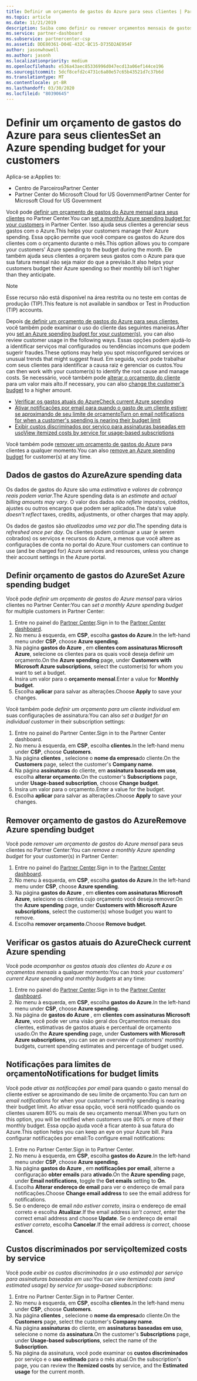 ```yaml
---
title: Definir um orçamento de gastos do Azure para seus clientes | Partner Center
ms.topic: article
ms.date: 11/21/2019
description: Saiba como definir ou remover orçamentos mensais de gastos do Azure para seus clientes e também para exibir dados de gastos do Azure e definir notificações relacionadas ao orçamento.
ms.service: partner-dashboard
ms.subservice: partnercenter-csp
ms.assetid: DDE80361-D04E-432C-BC15-D735D2AE954F
author: jasonwhowell
ms.author: jasonh
ms.localizationpriority: medium
ms.openlocfilehash: e536a43aec85336996d047ecd13a06ef144ce196
ms.sourcegitcommit: 5dcf8cefd2c4731c6a80e57c65b43521d7c37b6d
ms.translationtype: MT
ms.contentlocale: pt-BR
ms.lasthandoff: 03/30/2020
ms.locfileid: "80390645"
---
```

# <a name="set-an-azure-spending-budget-for-your-customers"></a><span data-ttu-id="b980b-103">Definir um orçamento de gastos do Azure para seus clientes</span><span class="sxs-lookup"><span data-stu-id="b980b-103">Set an Azure spending budget for your customers</span></span>

<span data-ttu-id="b980b-104">Aplica-se a:</span><span class="sxs-lookup"><span data-stu-id="b980b-104">Applies to:</span></span>

- <span data-ttu-id="b980b-105">Centro de Parceiros</span><span class="sxs-lookup"><span data-stu-id="b980b-105">Partner Center</span></span>
- <span data-ttu-id="b980b-106">Partner Center do Microsoft Cloud for US Government</span><span class="sxs-lookup"><span data-stu-id="b980b-106">Partner Center for Microsoft Cloud for US Government</span></span>

<span data-ttu-id="b980b-107">Você pode [definir um orçamento de gastos do Azure mensal para seus clientes](#set-azure-spending-budget) no Partner Center.</span><span class="sxs-lookup"><span data-stu-id="b980b-107">You can [set a monthly Azure spending budget for your customers](#set-azure-spending-budget) in Partner Center.</span></span> <span data-ttu-id="b980b-108">Isso ajuda seus clientes a gerenciar seus gastos com o Azure.</span><span class="sxs-lookup"><span data-stu-id="b980b-108">This helps your customers manage their Azure spending.</span></span> <span data-ttu-id="b980b-109">Essa opção permite que você compare os gastos do Azure dos clientes com o orçamento durante o mês.</span><span class="sxs-lookup"><span data-stu-id="b980b-109">This option allows you to compare your customers' Azure spending to the budget during the month.</span></span> <span data-ttu-id="b980b-110">Ele também ajuda seus clientes a orçarem seus gastos com o Azure para que sua fatura mensal não seja maior do que a previsão.</span><span class="sxs-lookup"><span data-stu-id="b980b-110">It also helps your customers budget their Azure spending so their monthly bill isn't higher than they anticipate.</span></span>


> [!NOTE]  
> <span data-ttu-id="b980b-111">Esse recurso não está disponível na área restrita ou no teste em contas de produção (TIP).</span><span class="sxs-lookup"><span data-stu-id="b980b-111">This feature is not available in sandbox or Test in Production (TIP) accounts.</span></span>

<span data-ttu-id="b980b-112">Depois [de definir um orçamento de gastos do Azure para seus clientes](#set-azure-spending-budget), você também pode examinar o uso do cliente das seguintes maneiras.</span><span class="sxs-lookup"><span data-stu-id="b980b-112">After you [set an Azure spending budget for your customer(s)](#set-azure-spending-budget), you can also review customer usage in the following ways.</span></span> <span data-ttu-id="b980b-113">Essas opções podem ajudá-lo a identificar serviços mal configurados ou tendências incomuns que podem sugerir fraudes.</span><span class="sxs-lookup"><span data-stu-id="b980b-113">These options may help you spot misconfigured services or unusual trends that might suggest fraud.</span></span> <span data-ttu-id="b980b-114">Em seguida, você pode trabalhar com seus clientes para identificar a causa raiz e gerenciar os custos.</span><span class="sxs-lookup"><span data-stu-id="b980b-114">You can then work with your customer(s) to identify the root cause and manage costs.</span></span> <span data-ttu-id="b980b-115">Se necessário, você também pode [alterar o orçamento do cliente](#set-azure-spending-budget) para um valor mais alto.</span><span class="sxs-lookup"><span data-stu-id="b980b-115">If necessary, you can also [change the customer's budget](#set-azure-spending-budget) to a higher amount.</span></span>

- [<span data-ttu-id="b980b-116">Verificar os gastos atuais do Azure</span><span class="sxs-lookup"><span data-stu-id="b980b-116">Check current Azure spending</span></span>](#check-current-azure-spending)
- [<span data-ttu-id="b980b-117">Ativar notificações por email para quando o gasto de um cliente estiver se aproximando de seu limite de orçamento</span><span class="sxs-lookup"><span data-stu-id="b980b-117">Turn on email notifications for when a customer's spending is nearing their budget limit</span></span>](#notifications-for-budget-limits)
- [<span data-ttu-id="b980b-118">Exibir custos discriminados por serviço para assinaturas baseadas em uso</span><span class="sxs-lookup"><span data-stu-id="b980b-118">View itemized costs by service for usage-based subscriptions</span></span>](#itemized-costs-by-service)

<span data-ttu-id="b980b-119">Você também pode [remover um orçamento de gastos do Azure](#remove-azure-spending-budget) para clientes a qualquer momento.</span><span class="sxs-lookup"><span data-stu-id="b980b-119">You can also [remove an Azure spending budget](#remove-azure-spending-budget) for customer(s) at any time.</span></span>

## <a name="azure-spending-data"></a><span data-ttu-id="b980b-120">Dados de gastos do Azure</span><span class="sxs-lookup"><span data-stu-id="b980b-120">Azure spending data</span></span>

<span data-ttu-id="b980b-121">Os dados de gastos do Azure são uma *estimativa* e *valores de cobrança reais podem variar*.</span><span class="sxs-lookup"><span data-stu-id="b980b-121">The Azure spending data is an *estimate* and *actual billing amounts may vary*.</span></span> <span data-ttu-id="b980b-122">O valor dos dados *não reflete* impostos, créditos, ajustes ou outros encargos que podem ser aplicados.</span><span class="sxs-lookup"><span data-stu-id="b980b-122">The data's value *doesn't reflect* taxes, credits, adjustments, or other charges that may apply.</span></span>

<span data-ttu-id="b980b-123">Os dados de gastos são *atualizados uma vez por dia*.</span><span class="sxs-lookup"><span data-stu-id="b980b-123">The spending data is *refreshed once per day*.</span></span> <span data-ttu-id="b980b-124">Os clientes podem continuar a usar (e serem cobrados) os serviços e recursos do Azure, a menos que você altere as configurações de conta no portal do Azure.</span><span class="sxs-lookup"><span data-stu-id="b980b-124">Your customers can continue to use (and be charged for) Azure services and resources, unless you change their account settings in the Azure portal.</span></span>

## <a name="set-azure-spending-budget"></a><span data-ttu-id="b980b-125">Definir orçamento de gastos do Azure</span><span class="sxs-lookup"><span data-stu-id="b980b-125">Set Azure spending budget</span></span>

<span data-ttu-id="b980b-126">Você pode *definir um orçamento de gastos do Azure mensal* para vários clientes no Partner Center:</span><span class="sxs-lookup"><span data-stu-id="b980b-126">You can *set a monthly Azure spending budget* for multiple customers in Partner Center:</span></span>

1. <span data-ttu-id="b980b-127">Entre no painel do [Partner Center](https://partner.microsoft.com/dashboard/).</span><span class="sxs-lookup"><span data-stu-id="b980b-127">Sign in to the [Partner Center dashboard](https://partner.microsoft.com/dashboard/).</span></span>
2. <span data-ttu-id="b980b-128">No menu à esquerda, em **CSP**, escolha **gastos do Azure**.</span><span class="sxs-lookup"><span data-stu-id="b980b-128">In the left-hand menu under **CSP**, choose **Azure spending**.</span></span>
3. <span data-ttu-id="b980b-129">Na página **gastos do Azure** , em **clientes com assinaturas Microsoft Azure**, selecione os clientes para os quais você deseja definir um orçamento.</span><span class="sxs-lookup"><span data-stu-id="b980b-129">On the **Azure spending** page, under **Customers with Microsoft Azure subscriptions**, select the customer(s) for whom you want to set a budget.</span></span>
4. <span data-ttu-id="b980b-130">Insira um valor para o **orçamento mensal**.</span><span class="sxs-lookup"><span data-stu-id="b980b-130">Enter a value for **Monthly budget**.</span></span>
5. <span data-ttu-id="b980b-131">Escolha **aplicar** para salvar as alterações.</span><span class="sxs-lookup"><span data-stu-id="b980b-131">Choose **Apply** to save your changes.</span></span>

<span data-ttu-id="b980b-132">Você também pode *definir um orçamento para um cliente individual* em suas configurações de assinatura:</span><span class="sxs-lookup"><span data-stu-id="b980b-132">You can also *set a budget for an individual customer* in their subscription settings:</span></span>

1. <span data-ttu-id="b980b-133">Entre no painel do Partner Center.</span><span class="sxs-lookup"><span data-stu-id="b980b-133">Sign in to the Partner Center dashboard.</span></span>
2. <span data-ttu-id="b980b-134">No menu à esquerda, em **CSP**, escolha **clientes**.</span><span class="sxs-lookup"><span data-stu-id="b980b-134">In the left-hand menu under **CSP**, choose **Customers**.</span></span>
3. <span data-ttu-id="b980b-135">Na página **clientes** , selecione o **nome da empresa**do cliente.</span><span class="sxs-lookup"><span data-stu-id="b980b-135">On the **Customers** page, select the customer's **Company name**.</span></span>
4. <span data-ttu-id="b980b-136">Na página **assinaturas** do cliente, em **assinatura baseada em uso**, escolha **alterar orçamento**.</span><span class="sxs-lookup"><span data-stu-id="b980b-136">On the customer's **Subscriptions** page, under **Usage-based subscription**, choose **Change budget**.</span></span>
5. <span data-ttu-id="b980b-137">Insira um valor para o orçamento.</span><span class="sxs-lookup"><span data-stu-id="b980b-137">Enter a value for the budget.</span></span>
6. <span data-ttu-id="b980b-138">Escolha **aplicar** para salvar as alterações.</span><span class="sxs-lookup"><span data-stu-id="b980b-138">Choose **Apply** to save your changes.</span></span>

## <a name="remove-azure-spending-budget"></a><span data-ttu-id="b980b-139">Remover orçamento de gastos do Azure</span><span class="sxs-lookup"><span data-stu-id="b980b-139">Remove Azure spending budget</span></span>

<span data-ttu-id="b980b-140">Você pode *remover um orçamento de gastos do Azure mensal* para seus clientes no Partner Center:</span><span class="sxs-lookup"><span data-stu-id="b980b-140">You can *remove a monthly Azure spending budget* for your customer(s) in Partner Center:</span></span>

1. <span data-ttu-id="b980b-141">Entre no painel do [Partner Center](https://partner.microsoft.com/dashboard/).</span><span class="sxs-lookup"><span data-stu-id="b980b-141">Sign in to the [Partner Center dashboard](https://partner.microsoft.com/dashboard/).</span></span>
2. <span data-ttu-id="b980b-142">No menu à esquerda, em **CSP**, escolha **gastos do Azure**.</span><span class="sxs-lookup"><span data-stu-id="b980b-142">In the left-hand menu under **CSP**, choose **Azure spending**.</span></span>
3. <span data-ttu-id="b980b-143">Na página **gastos do Azure** , em **clientes com assinaturas Microsoft Azure**, selecione os clientes cujo orçamento você deseja remover.</span><span class="sxs-lookup"><span data-stu-id="b980b-143">On the **Azure spending** page, under **Customers with Microsoft Azure subscriptions**, select the customer(s) whose budget you want to remove.</span></span>
4. <span data-ttu-id="b980b-144">Escolha **remover orçamento**.</span><span class="sxs-lookup"><span data-stu-id="b980b-144">Choose **Remove budget**.</span></span>

## <a name="check-current-azure-spending"></a><span data-ttu-id="b980b-145">Verificar os gastos atuais do Azure</span><span class="sxs-lookup"><span data-stu-id="b980b-145">Check current Azure spending</span></span>

<span data-ttu-id="b980b-146">Você pode *acompanhar os gastos atuais dos clientes do Azure e os orçamentos mensais* a qualquer momento:</span><span class="sxs-lookup"><span data-stu-id="b980b-146">You can *track your customers' current Azure spending and monthly budgets* at any time:</span></span>

1. <span data-ttu-id="b980b-147">Entre no painel do [Partner Center](https://partner.microsoft.com/dashboard/).</span><span class="sxs-lookup"><span data-stu-id="b980b-147">Sign in to the [Partner Center dashboard](https://partner.microsoft.com/dashboard/).</span></span>
2. <span data-ttu-id="b980b-148">No menu à esquerda, em **CSP**, escolha **gastos do Azure**.</span><span class="sxs-lookup"><span data-stu-id="b980b-148">In the left-hand menu under **CSP**, choose **Azure spending**.</span></span>
3. <span data-ttu-id="b980b-149">Na página de **gastos do Azure** , em **clientes com assinaturas Microsoft Azure**, você pode ver uma visão geral dos Orçamentos mensais dos clientes, estimativas de gastos atuais e percentual de orçamento usado.</span><span class="sxs-lookup"><span data-stu-id="b980b-149">On the **Azure spending** page, under **Customers with Microsoft Azure subscriptions**, you can see an overview of customers' monthly budgets, current spending estimates and percentage of budget used.</span></span>

## <a name="notifications-for-budget-limits"></a><span data-ttu-id="b980b-150">Notificações para limites de orçamento</span><span class="sxs-lookup"><span data-stu-id="b980b-150">Notifications for budget limits</span></span>

<span data-ttu-id="b980b-151">Você pode *ativar as notificações por email* para quando o gasto mensal do cliente estiver se aproximando de seu limite de orçamento.</span><span class="sxs-lookup"><span data-stu-id="b980b-151">You can *turn on email notifications* for when your customer's monthly spending is nearing their budget limit.</span></span> <span data-ttu-id="b980b-152">Ao ativar essa opção, você será notificado quando os clientes usarem 80% ou mais de seu orçamento mensal.</span><span class="sxs-lookup"><span data-stu-id="b980b-152">When you turn on this option, you will be notified when customers use 80% or more of their monthly budget.</span></span> <span data-ttu-id="b980b-153">Essa opção ajuda você a ficar atento à sua fatura do Azure.</span><span class="sxs-lookup"><span data-stu-id="b980b-153">This option helps you can keep an eye on your Azure bill.</span></span> <span data-ttu-id="b980b-154">Para configurar notificações por email:</span><span class="sxs-lookup"><span data-stu-id="b980b-154">To configure email notifications:</span></span>

1. <span data-ttu-id="b980b-155">Entre no Partner Center.</span><span class="sxs-lookup"><span data-stu-id="b980b-155">Sign in to Partner Center.</span></span>
2. <span data-ttu-id="b980b-156">No menu à esquerda, em **CSP**, escolha **gastos do Azure**.</span><span class="sxs-lookup"><span data-stu-id="b980b-156">In the left-hand menu under **CSP**, choose **Azure spending**.</span></span>
3. <span data-ttu-id="b980b-157">Na página **gastos do Azure** , em **notificações por email**, alterne a configuração **obter emails** para **ativado**.</span><span class="sxs-lookup"><span data-stu-id="b980b-157">On the **Azure spending** page, under **Email notifications**, toggle the **Get emails** setting to **On**.</span></span>
4. <span data-ttu-id="b980b-158">Escolha **Alterar endereço de email** para ver o endereço de email para notificações.</span><span class="sxs-lookup"><span data-stu-id="b980b-158">Choose **Change email address** to see the email address for notifications.</span></span>
5. <span data-ttu-id="b980b-159">Se o endereço de email *não estiver correto*, insira o endereço de email correto e escolha **Atualizar**.</span><span class="sxs-lookup"><span data-stu-id="b980b-159">If the email address *isn't correct*, enter the correct email address and choose **Update**.</span></span> <span data-ttu-id="b980b-160">Se o endereço de email *estiver correto*, escolha **Cancelar**.</span><span class="sxs-lookup"><span data-stu-id="b980b-160">If the email address *is correct*, choose **Cancel**.</span></span>

## <a name="itemized-costs-by-service"></a><span data-ttu-id="b980b-161">Custos discriminados por serviço</span><span class="sxs-lookup"><span data-stu-id="b980b-161">Itemized costs by service</span></span>

<span data-ttu-id="b980b-162">Você pode *exibir os custos discriminados (e o uso estimado) por serviço para assinaturas baseadas em uso*:</span><span class="sxs-lookup"><span data-stu-id="b980b-162">You can *view itemized costs (and estimated usage) by service for usage-based subscriptions*:</span></span>

1. <span data-ttu-id="b980b-163">Entre no Partner Center.</span><span class="sxs-lookup"><span data-stu-id="b980b-163">Sign in to Partner Center.</span></span>
2. <span data-ttu-id="b980b-164">No menu à esquerda, em **CSP**, escolha **clientes**.</span><span class="sxs-lookup"><span data-stu-id="b980b-164">In the left-hand menu under **CSP**, choose **Customers**.</span></span>
3. <span data-ttu-id="b980b-165">Na página **clientes** , selecione o **nome da empresa**do cliente.</span><span class="sxs-lookup"><span data-stu-id="b980b-165">On the **Customers** page, select the customer's **Company name**.</span></span>
4. <span data-ttu-id="b980b-166">Na página **assinaturas** do cliente, em **assinaturas baseadas em uso**, selecione o nome da **assinatura**.</span><span class="sxs-lookup"><span data-stu-id="b980b-166">On the customer's **Subscriptions** page, under **Usage-based subscriptions**, select the name of the **Subscription**.</span></span>
5. <span data-ttu-id="b980b-167">Na página da assinatura, você pode examinar os **custos discriminados** por serviço e o **uso estimado** para o mês atual.</span><span class="sxs-lookup"><span data-stu-id="b980b-167">On the subscription's page, you can review the **Itemized costs** by service, and the **Estimated usage** for the current month.</span></span>

